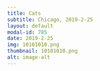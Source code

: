```yaml
---
title: Cats
subtitle: Chicago, 2019-2-25
layout: default
modal-id: 785
date: 2019-2-25
img: 10101010.png
thumbnail: 10101010.png
alt: image-alt
---
```

